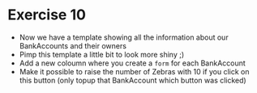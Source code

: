 # Exercise 10

 - Now we have a template showing all the information about our BankAccounts and their owners
 - Pimp this template a little bit to look more shiny ;)
 - Add a new coloumn where you create a `form` for each BankAccount
 - Make it possible to raise the number of Zebras with 10 if you click on this button
   (only topup that BankAccount which button was clicked)
  
